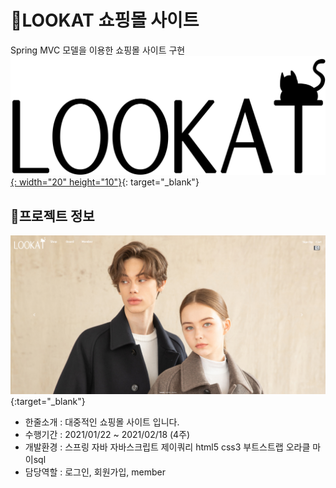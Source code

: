 # :large_orange_diamond:LOOKAT 쇼핑몰 사이트
Spring MVC 모델을 이용한 쇼핑몰 사이트 구현 [![lookat](img/logo_black.png){: width="20" height="10"}](http://ching21.cafe24.com/){: target="_blank"}
## :small_orange_diamond:프로젝트 정보

[![lookat](img/lookat.png)](http://ching21.cafe24.com/){:target="_blank"}

- 한줄소개 : 대중적인 쇼핑몰 사이트 입니다. &nbsp;
- 수행기간 : 2021/01/22 ~ 2021/02/18 (4주)
- 개발환경 : 스프링 자바 자바스크립트 제이쿼리 html5 css3 부트스트랩 오라클 마이sql
- 담당역할 : 로그인, 회원가입, member


